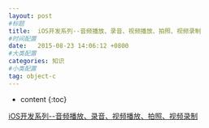 ```yaml
---
layout: post
#标题
title:  iOS开发系列--音频播放、录音、视频播放、拍照、视频录制
#时间配置
date:   2015-08-23 14:06:12 +0800
#大类配置
categories: 知识
#小类配置
tag: object-c
---
```


* content
{:toc}

<a href="http://www.cnblogs.com/kenshincui/p/4186022.html" target="_blank">iOS开发系列--音频播放、录音、视频播放、拍照、视频录制</a><br>